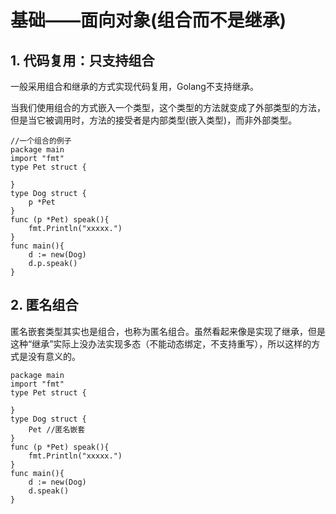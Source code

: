 ﻿# 基础——面向对象(组合而不是继承) #

## 1. 代码复用：只支持组合 ##

一般采用组合和继承的方式实现代码复用，Golang不支持继承。

当我们使用组合的方式嵌入一个类型，这个类型的方法就变成了外部类型的方法，但是当它被调用时，方法的接受者是内部类型(嵌入类型)，而非外部类型。

```
//一个组合的例子
package main
import "fmt"
type Pet struct {

}
type Dog struct {
    p *Pet
}
func (p *Pet) speak(){
    fmt.Println("xxxxx.")
}
func main(){
    d := new(Dog)
    d.p.speak()
}
```

## 2. 匿名组合 ##

匿名嵌套类型其实也是组合，也称为匿名组合。虽然看起来像是实现了继承，但是这种“继承”实际上没办法实现多态（不能动态绑定，不支持重写），所以这样的方式是没有意义的。

```
package main
import "fmt"
type Pet struct {

}
type Dog struct {
    Pet //匿名嵌套
}
func (p *Pet) speak(){
    fmt.Println("xxxxx.")
}
func main(){
    d := new(Dog)
    d.speak()
}
```
